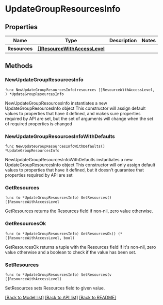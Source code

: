 # UpdateGroupResourcesInfo

## Properties

Name | Type | Description | Notes
------------ | ------------- | ------------- | -------------
**Resources** | [**[]ResourceWithAccessLevel**](ResourceWithAccessLevel.md) |  | 

## Methods

### NewUpdateGroupResourcesInfo

`func NewUpdateGroupResourcesInfo(resources []ResourceWithAccessLevel, ) *UpdateGroupResourcesInfo`

NewUpdateGroupResourcesInfo instantiates a new UpdateGroupResourcesInfo object
This constructor will assign default values to properties that have it defined,
and makes sure properties required by API are set, but the set of arguments
will change when the set of required properties is changed

### NewUpdateGroupResourcesInfoWithDefaults

`func NewUpdateGroupResourcesInfoWithDefaults() *UpdateGroupResourcesInfo`

NewUpdateGroupResourcesInfoWithDefaults instantiates a new UpdateGroupResourcesInfo object
This constructor will only assign default values to properties that have it defined,
but it doesn't guarantee that properties required by API are set

### GetResources

`func (o *UpdateGroupResourcesInfo) GetResources() []ResourceWithAccessLevel`

GetResources returns the Resources field if non-nil, zero value otherwise.

### GetResourcesOk

`func (o *UpdateGroupResourcesInfo) GetResourcesOk() (*[]ResourceWithAccessLevel, bool)`

GetResourcesOk returns a tuple with the Resources field if it's non-nil, zero value otherwise
and a boolean to check if the value has been set.

### SetResources

`func (o *UpdateGroupResourcesInfo) SetResources(v []ResourceWithAccessLevel)`

SetResources sets Resources field to given value.



[[Back to Model list]](../README.md#documentation-for-models) [[Back to API list]](../README.md#documentation-for-api-endpoints) [[Back to README]](../README.md)


